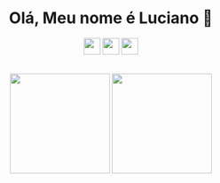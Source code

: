 <div align="center" >

# Olá, Meu nome é Luciano 🤙

<div style="Display: inline_block">

  <img height="30rem" src="https://img.shields.io/badge/HTML5-E34F26?style=for-the-badge&logo=html5&logoColor=white" />
  <img height="30rem" src="https://img.shields.io/badge/CSS3-1572B6?style=for-the-badge&logo=css3&logoColor=white" />
  <img height="30rem" src="https://img.shields.io/badge/JavaScript-323330?style=for-the-badge&logo=javascript&logoColor=F7DF1E" />

</div><br/>

<div>

  <img height="180em" src="https://github-readme-stats.vercel.app/api?username=RithonBR&theme=dracula&show_icons=true&hide_border=false&count_private=true" />  <img height="180em" src="https://github-readme-stats.vercel.app/api/top-langs/?username=RithonBR&theme=dracula&show_icons=true&hide_border=false&layout=compact" />


</div>

<div>
